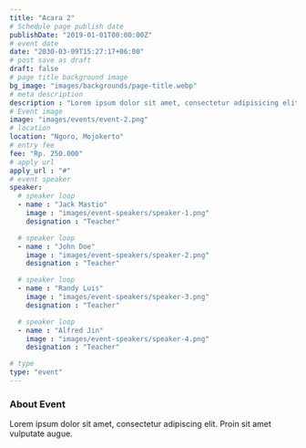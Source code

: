```yaml
---
title: "Acara 2"
# Schedule page publish date
publishDate: "2019-01-01T00:00:00Z"
# event date
date: "2030-03-09T15:27:17+06:00"
# post save as draft
draft: false
# page title background image
bg_image: "images/backgrounds/page-title.webp"
# meta description
description : "Lorem ipsum dolor sit amet, consectetur adipisicing elit, sed do eiusmod tempor incididunt ut labore. dolore magna aliqua. Ut enim ad minim veniam, quis nostrud."
# Event image
image: "images/events/event-2.png"
# location
location: "Ngoro, Mojokerto"
# entry fee
fee: "Rp. 250.000"
# apply url
apply_url : "#"
# event speaker
speaker:
  # speaker loop
  - name : "Jack Mastio"
    image : "images/event-speakers/speaker-1.png"
    designation : "Teacher"

  # speaker loop
  - name : "John Doe"
    image : "images/event-speakers/speaker-2.png"
    designation : "Teacher"

  # speaker loop
  - name : "Randy Luis"
    image : "images/event-speakers/speaker-3.png"
    designation : "Teacher"

  # speaker loop
  - name : "Alfred Jin"
    image : "images/event-speakers/speaker-4.png"
    designation : "Teacher"

# type
type: "event"
---
```


### About Event

Lorem ipsum dolor sit amet, consectetur adipiscing elit. Proin sit amet vulputate augue.
